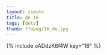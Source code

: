 ```yaml
--- 
layout: sieutv
title: de 16
tags: [detv]
thumb: ffmpeg/16_de.jpg
---
```

{% include oADdzK6f4W key="16" %} 

